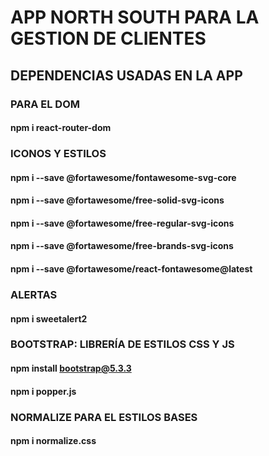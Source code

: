 # APP NORTH SOUTH PARA LA GESTION DE CLIENTES

## DEPENDENCIAS USADAS EN LA APP

### PARA EL DOM 

#### npm i react-router-dom


### ICONOS Y ESTILOS 



#### npm i --save @fortawesome/fontawesome-svg-core

#### npm i --save @fortawesome/free-solid-svg-icons

#### npm i --save @fortawesome/free-regular-svg-icons

#### npm i --save @fortawesome/free-brands-svg-icons

#### npm i --save @fortawesome/react-fontawesome@latest


### ALERTAS

#### npm i sweetalert2

### BOOTSTRAP: LIBRERÍA DE ESTILOS CSS Y JS
#### npm install bootstrap@5.3.3
#### npm i popper.js

### NORMALIZE PARA EL ESTILOS BASES
#### npm i normalize.css


